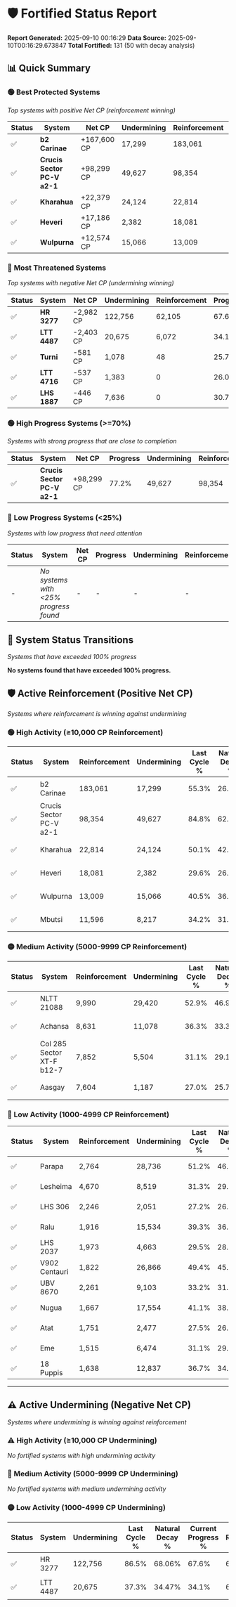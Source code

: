 # 🛡️ Fortified Status Report

**Report Generated:** 2025-09-10 00:16:29
**Data Source:** 2025-09-10T00:16:29.673847
**Total Fortified:** 131 (50 with decay analysis)

## 📊 Quick Summary

### 🟢 **Best Protected Systems**
*Top systems with positive Net CP (reinforcement winning)*

| Status | System | Net CP | Undermining | Reinforcement | Progress |
|--------|--------|--------|-------------|---------------|----------|
| ✅ | **b2 Carinae** | +167,600 CP | 17,299 | 183,061 | 52.6% |
| ✅ | **Crucis Sector PC-V a2-1** | +98,299 CP | 49,627 | 98,354 | 77.2% |
| ✅ | **Kharahua** | +22,379 CP | 24,124 | 22,814 | 46.4% |
| ✅ | **Heveri** | +17,186 CP | 2,382 | 18,081 | 29.2% |
| ✅ | **Wulpurna** | +12,574 CP | 15,066 | 13,009 | 38.2% |

### 🔴 **Most Threatened Systems**
*Top systems with negative Net CP (undermining winning)*

| Status | System | Net CP | Undermining | Reinforcement | Progress |
|--------|--------|--------|-------------|---------------|----------|
| ✅ | **HR 3277** | -2,982 CP | 122,756 | 62,105 | 67.6% |
| ✅ | **LTT 4487** | -2,403 CP | 20,675 | 6,072 | 34.1% |
| ✅ | **Turni** | -581 CP | 1,078 | 48 | 25.7% |
| ✅ | **LTT 4716** | -537 CP | 1,383 | 0 | 26.0% |
| ✅ | **LHS 1887** | -446 CP | 7,636 | 0 | 30.7% |

### 🟢 **High Progress Systems (>=70%)**
*Systems with strong progress that are close to completion*

| Status | System | Net CP | Progress | Undermining | Reinforcement |
|--------|--------|--------|----------|-------------|---------------|
| ✅ | **Crucis Sector PC-V a2-1** | +98,299 CP | 77.2% | 49,627 | 98,354 |

### 🔴 **Low Progress Systems (<25%)**
*Systems with low progress that need attention*

| Status | System | Net CP | Progress | Undermining | Reinforcement |
|--------|--------|--------|----------|-------------|---------------|
| - | *No systems with <25% progress found* | - | - | - | - |
## 🔄 System Status Transitions
*Systems that have exceeded 100% progress*

**No systems found that have exceeded 100% progress.**

## 🛡️ Active Reinforcement (Positive Net CP)
*Systems where reinforcement is winning against undermining*

### 🟢 High Activity (≥10,000 CP Reinforcement)

| Status | System | Reinforcement | Undermining | Last Cycle % | Natural Decay % | Current Progress % | Current CP | Net CP | Activity |
|--------|--------|---------------|-------------|--------------|-----------------|-------------------|------------|--------|----------|
| ✅ | b2 Carinae | 183,061 | 17,299 | 55.3% | 26.82% | 52.6% | 341,900 | +167,600 | 🟢 High Reinforcement |
| ✅ | Crucis Sector PC-V a2-1 | 98,354 | 49,627 | 84.8% | 62.08% | 77.2% | 501,800 | +98,299 | 🟢 High Reinforcement |
| ✅ | Kharahua | 22,814 | 24,124 | 50.1% | 42.96% | 46.4% | 301,600 | +22,379 | 🟢 High Reinforcement |
| ✅ | Heveri | 18,081 | 2,382 | 29.6% | 26.56% | 29.2% | 189,800 | +17,186 | 🟢 High Reinforcement |
| ✅ | Wulpurna | 13,009 | 15,066 | 40.5% | 36.27% | 38.2% | 248,300 | +12,574 | 🟢 High Reinforcement |
| ✅ | Mbutsi | 11,596 | 8,217 | 34.2% | 31.19% | 32.9% | 213,849 | +11,135 | 🟢 High Reinforcement |

### 🟡 Medium Activity (5000-9999 CP Reinforcement)

| Status | System | Reinforcement | Undermining | Last Cycle % | Natural Decay % | Current Progress % | Current CP | Net CP | Activity |
|--------|--------|---------------|-------------|--------------|-----------------|-------------------|------------|--------|----------|
| ✅ | NLTT 21088 | 9,990 | 29,420 | 52.9% | 46.92% | 48.4% | 314,600 | +9,623 | 🟡 Medium Reinforcement |
| ✅ | Achansa | 8,631 | 11,078 | 36.3% | 33.34% | 34.6% | 224,900 | +8,218 | 🟡 Medium Reinforcement |
| ✅ | Col 285 Sector XT-F b12-7 | 7,852 | 5,504 | 31.1% | 29.17% | 30.3% | 196,950 | +7,369 | 🟡 Medium Reinforcement |
| ✅ | Aasgay | 7,604 | 1,187 | 27.0% | 25.75% | 26.8% | 174,200 | +6,815 | 🟡 Medium Reinforcement |

### 🔴 Low Activity (1000-4999 CP Reinforcement)

| Status | System | Reinforcement | Undermining | Last Cycle % | Natural Decay % | Current Progress % | Current CP | Net CP | Activity |
|--------|--------|---------------|-------------|--------------|-----------------|-------------------|------------|--------|----------|
| ✅ | Parapa | 2,764 | 28,736 | 51.2% | 46.43% | 46.8% | 304,200 | +2,416 | 🔵 Low Reinforcement |
| ✅ | Lesheima | 4,670 | 8,519 | 31.3% | 29.71% | 30.0% | 195,000 | +1,904 | 🔵 Low Reinforcement |
| ✅ | LHS 306 | 2,246 | 2,051 | 27.2% | 26.63% | 26.9% | 174,849 | +1,777 | 🔵 Low Reinforcement |
| ✅ | Ralu | 1,916 | 15,534 | 39.3% | 36.66% | 36.9% | 239,850 | +1,549 | 🔵 Low Reinforcement |
| ✅ | LHS 2037 | 1,973 | 4,663 | 29.5% | 28.57% | 28.8% | 187,200 | +1,518 | 🔵 Low Reinforcement |
| ✅ | V902 Centauri | 1,822 | 26,866 | 49.4% | 45.07% | 45.3% | 294,450 | +1,504 | 🔵 Low Reinforcement |
| ✅ | UBV 8670 | 2,261 | 9,103 | 33.2% | 31.58% | 31.8% | 206,700 | +1,443 | 🔵 Low Reinforcement |
| ✅ | Nugua | 1,667 | 17,554 | 41.1% | 38.19% | 38.4% | 249,600 | +1,352 | 🔵 Low Reinforcement |
| ✅ | Atat | 1,751 | 2,477 | 27.5% | 26.91% | 27.1% | 176,150 | +1,239 | 🔵 Low Reinforcement |
| ✅ | Eme | 1,515 | 6,474 | 31.1% | 29.93% | 30.1% | 195,650 | +1,097 | 🔵 Low Reinforcement |
| ✅ | 18 Puppis | 1,638 | 12,837 | 36.7% | 34.53% | 34.7% | 225,550 | +1,086 | 🔵 Low Reinforcement |


---

## ⚠️ Active Undermining (Negative Net CP)
*Systems where undermining is winning against reinforcement*

### ⚠️ High Activity (≥10,000 CP Undermining)

*No fortified systems with high undermining activity*

### 🔶 Medium Activity (5000-9999 CP Undermining)

*No fortified systems with medium undermining activity*

### 🟡 Low Activity (1000-4999 CP Undermining)

| Status | System | Undermining | Last Cycle % | Natural Decay % | Current Progress % | Reinforcement | Current CP | Net CP | Activity |
|--------|--------|-------------|--------------|-----------------|-------------------|---------------|------------|--------|----------|
| ✅ | HR 3277 | 122,756 | 86.5% | 68.06% | 67.6% | 62,105 | 439,399 | -2,982 | 🟡 Low Undermining |
| ✅ | LTT 4487 | 20,675 | 37.3% | 34.47% | 34.1% | 6,072 | 221,650 | -2,403 | 🟡 Low Undermining |
